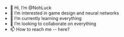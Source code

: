 - 👋 Hi, I’m @NohLuck
- 👀 I’m interested in game design and neural networks
- 🌱 I’m currently learning everything
- 💞️ I’m looking to collaborate on everything
- 📫 How to reach me -- here?

<!---

--->
